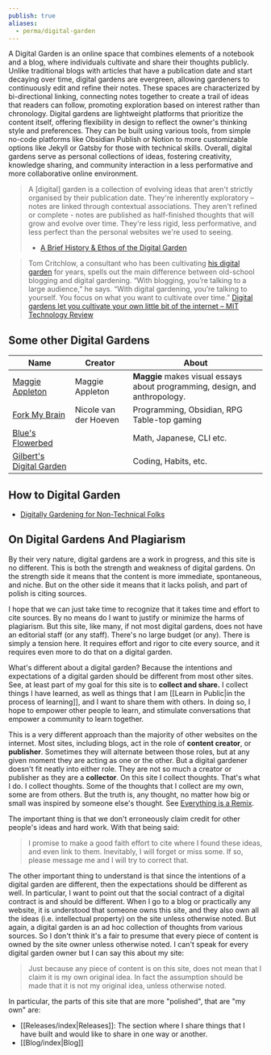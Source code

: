 ```yaml
---
publish: true
aliases:
  - perma/digital-garden
---
```

A Digital Garden is an online space that combines elements of a notebook and a blog, where individuals cultivate and share their thoughts publicly. Unlike traditional blogs with articles that have a publication date and start decaying over time, digital gardens are evergreen, allowing gardeners to continuously edit and refine their notes. These spaces are characterized by bi-directional linking, connecting notes together to create a trail of ideas that readers can follow, promoting exploration based on interest rather than chronology. Digital gardens are lightweight platforms that prioritize the content itself, offering flexibility in design to reflect the owner's thinking style and preferences. They can be built using various tools, from simple no-code platforms like Obsidian Publish or Notion to more customizable options like Jekyll or Gatsby for those with technical skills. Overall, digital gardens serve as personal collections of ideas, fostering creativity, knowledge sharing, and community interaction in a less performative and more collaborative online environment.

>A [digital] garden is a collection of evolving ideas that aren't strictly organised by their publication date. They're inherently exploratory – notes are linked through contextual associations. They aren't refined or complete - notes are published as half-finished thoughts that will grow and evolve over time. They're less rigid, less performative, and less perfect than the personal websites we're used to seeing.
>- [A Brief History & Ethos of the Digital Garden](https://maggieappleton.com/garden-history) 

>Tom Critchlow, a consultant who has been cultivating [his digital garden](https://tomcritchlow.com/wiki/) for years, spells out the main difference between old-school blogging and digital gardening. “With blogging, you’re talking to a large audience,” he says. “With digital gardening, you’re talking to yourself. You focus on what you want to cultivate over time.”
>[Digital gardens let you cultivate your own little bit of the internet – MIT Technology Review](https://www.technologyreview.com/2020/09/03/1007716/digital-gardens-let-you-cultivate-your-own-little-bit-of-the-internet/amp/)
## Some other Digital Gardens

| Name                                                                | Creator               | About                                                                       |
| ------------------------------------------------------------------- | --------------------- | --------------------------------------------------------------------------- |
| [Maggie Appleton](https://maggieappleton.com/)                      | Maggie Appleton       | **Maggie** makes visual essays about programming, design, and anthropology. |
| [Fork My Brain](https://notes.nicolevanderhoeven.com/Fork+My+Brain) | Nicole van der Hoeven | Programming, Obsidian, RPG Table-top gaming                                 |
| [Blue's Flowerbed](https://flowerbed.bluerose.garden/)              |                       | Math, Japanese, CLI etc.                                                    |
| [Gilbert's Digital Garden](https://garden.gilbertsanchez.com/)      |                       | Coding, Habits, etc.                                                        |
## How to Digital Garden
- [Digitally Gardening for Non-Technical Folks](https://maggieappleton.com/nontechnical-gardening) 

## On Digital Gardens And Plagiarism
By their very nature, digital gardens are a work in progress, and this site is no different. This is both the strength and weakness of digital gardens. On the strength side it means that the content is more immediate, spontaneous, and niche. But on the other side it means that it lacks polish, and part of polish is citing sources. 

I hope that we can just take time to recognize that it takes time and effort to cite sources. By no means do I want to justify or minimize the harms of plagiarism. But this site, like many, if not most digital gardens, does not have an editorial staff (or any staff). There's no large budget (or any). There is simply a tension here. It requires effort and rigor to cite every source, and it requires even more to do that on a digital garden. 

What's different about a digital garden? Because the intentions and expectations of a digital garden should be different from most other sites. See, at least part of my goal for this site is to **collect and share.** I collect things I have learned, as well as things that I am [[Learn in Public|in the process of learning]], and I want to share them with others. In doing so, I hope to empower other people to learn, and stimulate conversations that empower a community to learn together. 

This is a very different approach than the majority of other websites on the internet. Most sites, including blogs, act in the role of **content creator**, or **publisher**. Sometimes they will alternate between those roles, but at any given moment they are acting as one or the other. But a digital gardener doesn't fit neatly into either role. They are not so much a creator or publisher as they are a **collector**. On this site I collect thoughts. That's what I do. I collect thoughts. Some of the thoughts that I collect are my own, some are from others. But the truth is, any thought, no matter how big or small was inspired by someone else's thought. See [Everything is a Remix](https://www.everythingisaremix.info/watch-the-series). 

The important thing is that we don't erroneously claim credit for other people's ideas and hard work. With that being said:

>I promise to make a good faith effort to cite where I found these ideas, and even link to them. Inevitably, I will forget or miss some. If so, please message me and I will try to correct that. 

The other important thing to understand is that since the intentions of a digital garden are different, then the expectations should be different as well. In particular, I want to point out that the social contract of a digital contract is and should be different. When I go to a blog or practically any website, it is understood that someone owns this site, and they also own all the ideas (i.e. intellectual property) on the site unless otherwise noted. But again, a digital garden is an ad hoc collection of thoughts from various sources. So I don't think it's a fair to presume that every piece of content is owned by the site owner unless otherwise noted. I can't speak for every digital garden owner but I can say this about my site: 

>Just because any piece of content is on this site, does not mean that I claim it is my own original idea. In fact the assumption should be made that it is not my original idea, unless otherwise noted. 

In particular, the parts of this site that are more "polished", that are "my own" are: 
- [[Releases/index|Releases]]: The section where I share things that I have built and would like to share in one way or another. 
- [[Blog/index|Blog]] 


